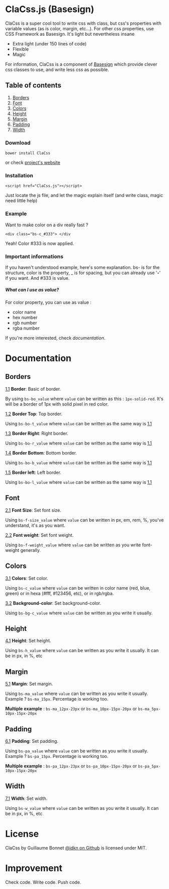 # ClaCss.js (Basesign)



ClaCss is a super cool tool to write css with class, but css's properties with variable values (as is color, margin, etc...).
For other css properties, use CSS Framework as Basesign. It's light but	nevertheless insane

  - Extra light (under 150 lines of code)
  - Flexible
  - Magic

For information, ClaCss is a component of [Basesign]() which provide clever css classes to use, and write less css as possible.


## Table of contents
1. [Borders](#user-content-borders)
2. [Font](#user-content-font)
3. [Colors](#user-content-colors)
4. [Height](#user-content-height)
5. [Margin](#user-content-margin)
6. [Padding](#user-content-padding)
7. [Width](#user-content-width)

### Download
    bower install ClaCss
 
 or check [project's website](https://idkn.github.io/ClaCss)

### Installation
    <script href="ClaCss.js"></script>

Just locate the js file, and let the magic explain itself (and write class, magic need little help)

### Example
Want to make color on a div really fast ? 
```
<div class="bs-c_#333"> </div
```

Yeah! Color #333 is now applied.

### Important informations
If you haven't understood example, here's some explanation. bs- is for the structure, color is the property, _ is for spacing, but you can already use  '**-**'  if you want. And #333 is value.

##### What can I use as value?
For color property, you can use as value :
* color name
* hex number
* rgb number
* rgba number

If you're more interested, check *documentation*.

# Documentation
## Borders

  <a name="#borders-border"></a><a name="1.1"></a>
[1.1](#borders-border) **Border**: Basic of border.
  
By using ```bs-bo_value``` where ```value``` can be written as this : ```1px-solid-red```. It's will be a border of 1px with solid pixel in red color. 

<a name="#border-t"></a><a name="1.2"></a>
[1.2](#border-t) **Border Top**: Top border.

Using ```bs-bo-t_value``` where ```value``` can be written as the same way is [1.1](#border)

<a name="#border-r"></a><a name="1.3"></a>
[1.3](#border-r) **Border Right**: Right border.

Using ```bs-bo-r_value``` where ```value``` can be written as the same way is [1.1](#border)

<a name="#border-b"></a><a name="1.4"></a>
[1.4](#border-b) **Border Bottom**: Bottom border.

Using ```bs-bo-b_value``` where ```value``` can be written as the same way is [1.1](#border)

<a name="#border-l"></a><a name="1.5"></a>
[1.5](#border-l) **Border left**: Left border.

Using ```bs-bo-l_value``` where ```value``` can be written as the same way is [1.1](#border)
## Font
<a name="#font-size"></a><a name="2.1"></a>
[2.1](#font-size) **Font Size**: Set font size.

Using ```bs-f-size_value``` where ```value``` can be written in px, em, rem, %, you've understand, it's as you want.

<a name="#font-weight"></a><a name="2.2"></a>
[2.2](#font-weight) **Font weight**: Set font weight.

Using ```bs-f-weight_value``` where ```value``` can be written as you write font-weight generally.
## Colors
<a name="#color"></a><a name="3.1"></a>
[3.1](#color) **Colors**: Set color.

Using ```bs-c_value``` where ```value``` can be written in color name (red, blue, green) or in hexa (#fff, #123456, etc), or in rgb/rgba.

<a name="#background-color"></a><a name="3.2"></a>
[3.2](#background-color) **Background-color**: Set background-color.

Using ```bs-bg-c_value``` where ```value``` can be written as you write it usually.
## Height
<a name="#height"></a><a name="4.1"></a>
[4.1](#height) **Height**: Set height.

Using ```bs-h_value``` where ```value``` can be written as you write it usually. It can be in px, in %, etc
## Margin
<a name="#margin"></a><a name="5.1"></a>
[5.1](#margin) **Margin**: Set margin.

Using ```bs-ma_value``` where ```value``` can be written as you write it usually. Example ? ```bs-ma_15px```. Percentage is working too.

**Multiple example** : ```bs-ma_12px-23px``` or ```bs-ma_10px-15px-20px``` or ```bs-ma_5px-10px-15px-20px```

## Padding
<a name="#padding"></a><a name="6.1"></a>
[6.1](#padding) **Padding**: Set padding.

Using ```bs-pa_value``` where ```value``` can be written as you write it usually. Example ? ```bs-pa_15px```. Percentage is working too.

**Multiple example** : ```bs-pa_12px-23px``` or ```bs-pa_10px-15px-20px``` or ```bs-pa_5px-10px-15px-20px```
## Width
<a name="#width"></a><a name="7.1"></a>
[7.1](#width) **Width**: Set width.

Using ```bs-w_value``` where ```value``` can be written as you write it usually. It can be in px, in %, etc

# License

ClaCss by Guillaume Bonnet [@idkn on Github](https://github.com/idkn) is licensed under MIT.

# Improvement
Check code. Write code. Push code.
